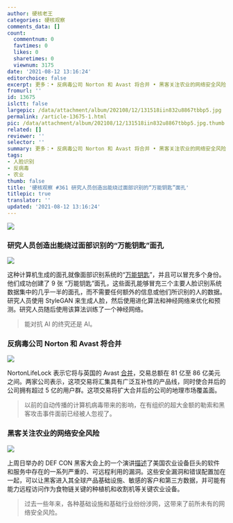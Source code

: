 ```yaml
---
author: 硬核老王
categories: 硬核观察
comments_data: []
count:
  commentnum: 0
  favtimes: 0
  likes: 0
  sharetimes: 0
  viewnum: 3175
date: '2021-08-12 13:16:24'
editorchoice: false
excerpt: 更多：• 反病毒公司 Norton 和 Avast 将合并 • 黑客关注农业的网络安全风险
fromurl: ''
id: 13675
islctt: false
largepic: /data/attachment/album/202108/12/131518iin832u8867tbbp5.jpg
permalink: /article-13675-1.html
pic: /data/attachment/album/202108/12/131518iin832u8867tbbp5.jpg.thumb.jpg
related: []
reviewer: ''
selector: ''
summary: 更多：• 反病毒公司 Norton 和 Avast 将合并 • 黑客关注农业的网络安全风险
tags:
- 人脸识别
- 反病毒
- 农业
thumb: false
title: '硬核观察 #361 研究人员创造出能绕过面部识别的“万能钥匙”面孔'
titlepic: true
translator: ''
updated: '2021-08-12 13:16:24'
---
```


![](/data/attachment/album/202108/12/131518iin832u8867tbbp5.jpg)


### 研究人员创造出能绕过面部识别的“万能钥匙”面孔


![](/data/attachment/album/202108/12/131529j3ejwie3n2jpjpcp.jpg)


这种计算机生成的面孔就像面部识别系统的“[万能钥匙](https://www.vice.com/en/article/k78ygn/researchers-create-master-faces-to-bypass-facial-recognition)”，并且可以冒充多个身份。他们成功创建了 9 张 “万能钥匙”面孔，这些面孔能够冒充三个主要人脸识别系统数据集中的几乎一半的面孔，而不需要任何额外的信息或他们所识别的人的数据。研究人员使用 StyleGAN 来生成人脸，然后使用进化算法和神经网络来优化和预测。研究人员随后使用该算法训练了一个神经网络。



> 
> 能对抗 AI 的终究还是 AI。
> 
> 
> 


### 反病毒公司 Norton 和 Avast 将合并


![](/data/attachment/album/202108/12/131555w41zqc90vxnr54vx.jpg)


NortonLifeLock 表示它将与英国的 Avast [合并](https://www.zdnet.com/article/nortonlifelock-and-avast-plc-to-merge-in-8-billion-all-stock-transaction/)，交易总额在 81 亿至 86 亿美元之间。两家公司表示，这项交易将汇集具有广泛互补性的产品线，同时使合并后的公司拥有超过 5 亿的用户群。这项交易将扩大合并后的公司的地理市场覆盖面。



> 
> 以前的自动传播的计算机病毒带来的影响，在有组织的超大金额的勒索和黑客攻击事件面前已经被人忽视了。
> 
> 
> 


### 黑客关注农业的网络安全风险


![](/data/attachment/album/202108/12/131610apo6s6j6118f1gss.jpg)


上周日举办的 DEF CON 黑客大会上的一个演讲[描述](https://securityledger.com/2021/08/def-con-security-holes-in-deere-case-ih-shine-spotlight-on-agriculture-cyber-risk/)了美国农业设备巨头的软件和服务中存在的一系列严重的、可远程利用的漏洞。这些安全漏洞和错误配置加在一起，可以让黑客进入其全球产品基础设施、敏感的客户和第三方数据，并可能有能力远程访问作为食物链关键的种植机和收割机等关键农业设备。



> 
> 过去一些年来，各种基础设施和基础行业纷纷涉网，这带来了前所未有的网络安全风险。
> 
> 
>